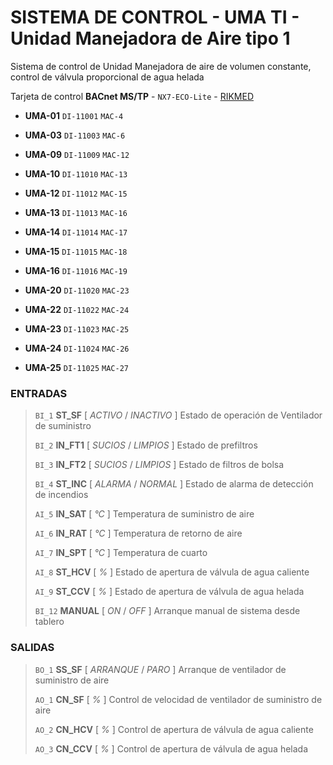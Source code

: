 # SISTEMA DE CONTROL - UMA TI - Unidad Manejadora de Aire tipo 1

Sistema de control de Unidad Manejadora de aire de volumen constante, control de válvula proporcional de agua helada

Tarjeta de control **BACnet MS/TP** - `NX7-ECO-Lite` - [RIKMED](www.rikmed.com)

- **UMA-01** `DI-11001` `MAC-4`

- **UMA-03** `DI-11003` `MAC-6`

- **UMA-09** `DI-11009` `MAC-12`

- **UMA-10** `DI-11010` `MAC-13`

- **UMA-12** `DI-11012` `MAC-15`

- **UMA-13** `DI-11013` `MAC-16`

- **UMA-14** `DI-11014` `MAC-17`

- **UMA-15** `DI-11015` `MAC-18`

- **UMA-16** `DI-11016` `MAC-19`

- **UMA-20** `DI-11020` `MAC-23`

- **UMA-22** `DI-11022` `MAC-24`

- **UMA-23** `DI-11023` `MAC-25`

- **UMA-24** `DI-11024` `MAC-26`

- **UMA-25** `DI-11025` `MAC-27`

### ENTRADAS

> `BI_1`    **ST_SF** 	    [ *ACTIVO* / *INACTIVO* ]	Estado de operación de Ventilador de suministro
>
> `BI_2`	**IN_FT1**      [ *SUCIOS* / *LIMPIOS* ]	Estado de prefiltros
>
> `BI_3`	**IN_FT2** 	    [ *SUCIOS* / *LIMPIOS* ]	Estado de filtros de bolsa
>
> `BI_4`	**ST_INC**      [ *ALARMA* / *NORMAL* ]		Estado de alarma de detección de incendios
>
> `AI_5`  	**IN_SAT**      [ *°C* ]				    Temperatura de suministro de aire
>
> `AI_6`  	**IN_RAT**	    [ *°C* ]				    Temperatura de retorno de aire
>
> `AI_7` 	**IN_SPT** 	    [ *°C* ]				    Temperatura de cuarto
>
> `AI_8` 	**ST_HCV**      [ *%* ]					    Estado de apertura de válvula de agua caliente
>
> `AI_9` 	**ST_CCV** 	    [ *%* ]					    Estado de apertura de válvula de agua helada
>
> `BI_12`	**MANUAL**	    [ *ON* / *OFF* ]			    Arranque manual de sistema desde tablero

### SALIDAS

> `BO_1`	**SS_SF**  	    [ *ARRANQUE* / *PARO* ]		Arranque de ventilador de suministro de aire
>
> `AO_1`  	**CN_SF**	    [ *%* ]					    Control de velocidad de ventilador de suministro de aire
>
> `AO_2`  	**CN_HCV**      [ *%* ]					    Control de apertura de válvula de agua caliente
>
> `AO_3`  	**CN_CCV**  	[ *%* ]					        Control de apertura de válvula de agua helada


